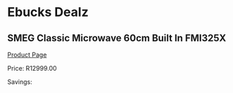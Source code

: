 
# Ebucks Dealz
## SMEG Classic Microwave 60cm Built In FMI325X
[Product Page](https://www.ebucks.com/web/shop/productSelected.do?prodId=1031675976&catId=1196429345)

Price: R12999.00

Savings: 


	